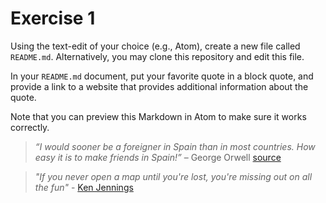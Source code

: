 # Exercise 1
Using the text-edit of your choice (e.g., Atom), create a new file called `README.md`. Alternatively, you may clone this repository and edit this file.

In your `README.md` document, put your favorite quote in a block quote, and provide a link to a website that provides additional information about the quote.

Note that you can preview this Markdown in Atom to make sure it works correctly.


> _“I would sooner be a foreigner in Spain than in most countries. How easy it is to make friends in Spain!”_ – George Orwell
[source](https://takelessons.com/blog/best-travel-quotes-z03)


>_"If you never open a map until you're lost, you're missing out on all the fun"_ - [Ken Jennings](https://www.goodreads.com/work/quotes/15408090-maphead)